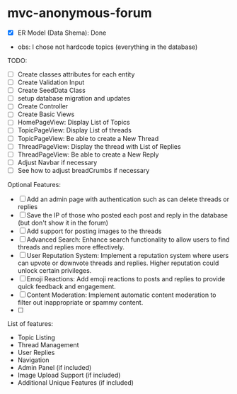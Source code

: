 # mvc-anonymous-forum

* [X]  ER Model (Data Shema): Done
- obs: I chose not hardcode topics (everything in the database)

TODO:

* [ ] Create classes attributes for each entity
* [ ] Create Validation Input
* [ ] Create SeedData Class
* [ ] setup database migration and updates
* [ ] Create Controller
* [ ] Create Basic Views
* [ ] HomePageView: Display List of Topics
* [ ] TopicPageView: Display List of threads
* [ ] TopicPageView: Be able to create a New Thread
* [ ] ThreadPageView: Display the thread with List of Replies
* [ ] ThreadPageView: Be able to create a New Reply
* [ ] Adjust Navbar if necessary
* [ ] See how to adjust breadCrumbs if necessary

Optional Features:
* [ ] Add an admin page with authentication such as can delete threads or replies
* [ ] Save the IP of those who posted each post and reply in the database (but don't show it in the forum)
* [ ] Add support for posting images to the threads
* [ ] Advanced Search: Enhance search functionality to allow users to find threads and replies more effectively.
* [ ] User Reputation System: Implement a reputation system where users can upvote or downvote threads and replies. Higher reputation could unlock certain privileges.
* [ ] Emoji Reactions: Add emoji reactions to posts and replies to provide quick feedback and engagement.
* [ ] Content Moderation: Implement automatic content moderation to filter out inappropriate or spammy content.
* [ ] 

List of features:
* Topic Listing
* Thread Management
* User Replies
* Navigation
* Admin Panel (if included)
* Image Upload Support (if included)
* Additional Unique Features (if included)
